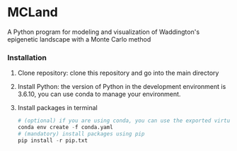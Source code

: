 # MCLand
A Python program for modeling and visualization of Waddington's epigenetic landscape with a Monte Carlo method

### Installation

1. Clone repository: clone this repository and go into the main directory

2. Install Python: the version of Python in the development environment is 3.6.10, you can use conda to manage your environment.

3. Install packages in terminal

   ```python
   # (optional) if you are using conda, you can use the exported virtural environment file conda.yaml to create a same one on your PC
   conda env create -f conda.yaml
   # (mandatory) install packages using pip
   pip install -r pip.txt
   ```

   